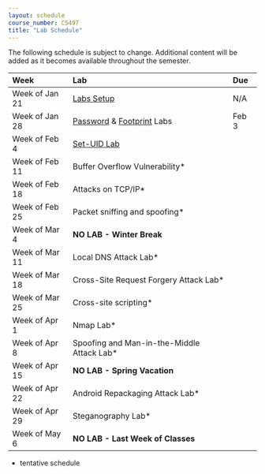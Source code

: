 ```yaml
---
layout: schedule
course_number: CS497
title: "Lab Schedule"
---
```


The following schedule is subject to change.
Additional content will be added as it becomes available throughout the semester.<br>


**Week**       | **Lab**                                                                |  **Due**                                                                                                                   
:--------------|:-----------------------------------------------------------------------|:--------------------------    
Week of Jan 21 |  [Labs Setup](lab01.html)                                              | N/A
Week of Jan 28 |  [Password](lab02.html) & [Footprint](lab02b.html) Labs                | Feb 3
Week of Feb 4  |  [Set-UID Lab](lab03.html)                                             |                     
Week of Feb 11 |  Buffer Overflow Vulnerability*|
Week of Feb 18 |  Attacks on TCP/IP*|
Week of Feb 25 |  Packet sniffing and spoofing*|
Week of Mar 4  |  **NO LAB - Winter Break**                                             |
Week of Mar 11 |  Local DNS Attack Lab*|
Week of Mar 18 |  Cross-Site Request Forgery Attack Lab*|
Week of Mar 25 |  Cross-site scripting*| 
Week of Apr 1  |  Nmap Lab*|
Week of Apr 8  |  Spoofing and Man-in-the-Middle Attack Lab*|
Week of Apr 15 |  **NO LAB - Spring Vacation**                                          |
Week of Apr 22 |  Android Repackaging Attack Lab*|
Week of Apr 29 |  Steganography Lab*|
Week of May 6  |  **NO LAB - Last Week of Classes**                                     |

* tentative schedule
